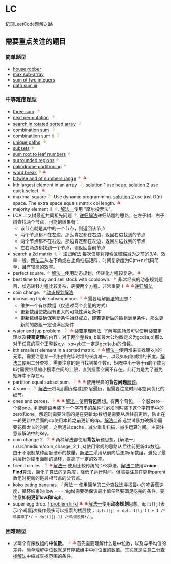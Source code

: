 # LC
记录LeetCode题解之路

[LeetCodeLogo]:./assets/images/LeetCode_logo_16.png
[ImportantIcon]:./assets/images/important_icon_16.png

## 需要重点关注的题目
### 简单题型
* [house robber](./src/easy/house_robber_1.js)
* [max sub-array](./src/easy/max_subarray_2.js)
* [sum of two integers](./src/easy/sum_of_two_integers_1.js)
* [path sum iii](./src/easy/path_sum_iii_1.js)

### 中等难度题型
* [three sum](./src/medium/3sum_1.js) [![problem link][LeetCodeLogo]](https://leetcode.com/problems/3sum/description/)
* [next permutation](./src/medium/next_permutation_1.js) [![problem link][LeetCodeLogo]](https://leetcode.com/problems/next-permutation/)
* [search in rotated sorted array](./src/medium/search_in_rotated_sorted_array_1.js) [![problem link][LeetCodeLogo]](https://leetcode.com/problems/search-in-rotated-sorted-array/)
* [combination sum](./src/medium/combination_sum_1.js) [![problem link][LeetCodeLogo]](https://leetcode.com/problems/combination-sum/)
* [combinatiion sum ii](./src/medium/combination_sum_ii_1.js) [![problem link][LeetCodeLogo]](https://leetcode.com/problems/combination-sum-ii/)
* [unique paths](./src/medium/unique_paths_2.js) [![problem link][LeetCodeLogo]](https://leetcode.com/problems/unique-paths/description/)
* [subsets](./src/medium/subsets_2.js)[![problem link][LeetCodeLogo]](https://leetcode.com/problems/subsets/)
* [sum root to leaf numbers](./src/medium/sum_root_to_leaf_numbers_2.js)[![problem link][LeetCodeLogo]](https://leetcode.com/problems/sum-root-to-leaf-numbers/)
* [surrounded regions](./src/medium/surrounded_regions_1.js)[![problem link][LeetCodeLogo]](https://leetcode.com/problems/surrounded-regions)
* [palindrome partitioning](./src/medium/palindrome_partitioning_1.js)[![problem link][LeetCodeLogo]](https://leetcode.com/problems/palindrome-partitioning)
* [word break](./src/medium/word_break_1.js)[![problem link][LeetCodeLogo]](https://leetcode.com/problems/word-break)![important icon][ImportantIcon]
* [bitwise and of numbers range](./src/medium/bitwise_and_of_numbers_range_1.js)[![LeetCodeLogo]](https://leetcode.com/problems/bitwise-and-of-numbers-range)
![important icon][ImportantIcon]
* kth largest element in an array [![problem link][LeetCodeLogo]](https://leetcode.com/problems/kth-largest-element-in-an-array/). [solution 1](./src/medium/kth_largest_element_in_an_array_1.js) use heap, [solution 2](./src/medium/kth_largest_element_in_an_array_2.js) use quick select. ![important icon][ImportantIcon]
* maximal square[![problem link][LeetCodeLogo]](https://leetcode.com/problems/maximal-square/). Use dynamic programming. [solution 2](./src/medium/maximal_square_2.js) use just O(n) space. The extra space equals matrix col length. ![important icon][ImportantIcon]
* majority element ii [![problem link][LeetCodeLogo]](https://leetcode.com/problems/majority-element-ii/description/). [解法一](./src/medium/majority_element_ii_1.js)使用 "摩尔投票法"。
* LCA 二叉树最近共同祖先问题[![problem link][LeetCodeLogo]](https://leetcode.com/problems/lowest-common-ancestor-of-a-binary-tree). 
[递归解法](./src/medium/lowest_common_ancestor_of_a_binary_tree_2.js)递归结题的思路，在左子树、右子树查找两个节点，可能的结果有：
  * 该节点就是其中的一个节点，则返回该节点
  * 两个节点都不在左边，那么肯定都在右边，返回右边找到的节点
  * 两个节点都不在右边，那边肯定都在左边，返回左边找到的节点
  * 左右两边都找到一个节点，则返回当前节点
* search a 2d matrix ii.[![problem link][LeetCodeLogo]](https://leetcode.com/problems/search-a-2d-matrix-ii) [递归解法](./src/medium/search_a_2d_matrix_ii_1.js)
每次仅能将搜索区域缩减为之前的3/4，效率一般。[解法二](./src/medium/search_a_2d_matrix_ii_2.js)从左下角或右上角扫描矩阵，时间复杂度为O(m+n)代码简单，且有较高的效率。
* perfect square.[![problem link][LeetCodeLogo]](https://leetcode.com/problems/perfect-squares) [解法一](./src/medium/perfect_squares_1.js)使用动态规划，但转化方程较复杂。![important 
icon][ImportantIcon]
* best time to buy and sell stock with cooldown. [![problem link][LeetCodeLogo]](https://leetcode.com/problems/best-time-to-buy-and-sell-stock-with-cooldown) 
非常经典的动态规划题目，状态转移方程比较复杂，需要两个方程。非常重要！![important icon][ImportantIcon]![important icon][ImportantIcon][递归解法](./src/medium/best_time_to_buy_and_sell_stock_with_cooldown_1.js)
* coin change. [![problem icon][LeetCodeLogo]](https://leetcode.com/problems/coin-change/description/)[动态规划解法](./src/medium/coin_change_1.js)
* increasing triple subsequence.[![problem link][LeetCodeLogo]](https://leetcode.com/problems/increasing-triplet-subsequence)![important icon][ImportantIcon]需要理解[解法](
./src/medium/increasing_triplet_subsequence_1.js)的思想：
  * 维护一个有序数组（仅通过两个变量的方式）
  * 更新数组使数组有更大的可能性满足条件
  * 更新数组要确保判断条件始终成立，即若更新后的数组满足条件，那么更新前的数组一定也满足条件
* water and jup problem. [![problem link][LeetCodeLogo]](https://leetcode.com/problems/water-and-jug-problem) ![important icon][ImportantIcon][裴蜀定理解法](
./src/medium/water_and_jug_problem_1.js). 了解哪些场景可以使用裴蜀定理以及**裴蜀定理**的内容：对于两个整数a, b其最大公约数定义为gcd(a,b)那么对于任意的两个正整数x,y，x*a+y*b其一定是gcd(a,b)的倍数。
* kth smallest element in a sorted matrix.[![problem link][LeetCodeLogo]](https://leetcode.com/problems/kth-smallest-element-in-a-sorted-matrix)![important 
icon][ImportantIcon][解法一](./src/medium/kth_smallest_element_in_a_sorted_matrix_1.js)使用堆来查找第k小的元素，需要注意某一列扫描完毕时堆的长度减一，以及如何缩减堆的长度。[解法二](
./src/medium/kth_smallest_element_in_a_sorted_matrix_2.js)使用二分查找，需要注意的是当找到某个数n，矩阵中小于等于n的个数为k时需要继续缩小搜索空间的上限，直到搜索空间不存在。此行为是为了避免矩阵中不存在n。
* partition equal subset sum. [![problem link][LeetCodeLogo]](https://leetcode.com/problems/partition-equal-subset-sum)![important icon][ImportantIcon]![important 
icon][ImportantIcon]使用经典的**背包问题**[解题](./src/medium/partition_equal_subset_sum_1.js)。
* 4 sum ii. [![problem link][LeetCodeLogo]](https://leetcode.com/problems/4sum-ii) [解法一](./src/medium/4sum_ii_1.js)将4层遍历缩减到2层遍历，但需要注意时间与空间优化的细节。
* ones and zeroes. [![problem link][LeetCodeLogo]](https://leetcode.com/problems/ones-and-zeroes)![important icon][ImportantIcon]![important icon][ImportantIcon][解法一](
./src/medium/ones_and_zeroes_1.js)使用**背包**思想。有两个背包，一个装zero一个装one。判断能否再装下一个字符串的条件时必须同时装下这个字符串中的zero和one。解题时需要注意的是在更新dp数组是需要从后往前更新，防止在一轮更新中后面的dp使用本轮之前更新的dp。[解法二](
./src/medium/ones_and_zeroes_2.js)首选尝试暴力破解带需要花费太长的时间，之后通过cache，减少重复扫描，减少运算时间。主要注意该解法中的key。
* coin change 2. [![problem link][LeetCodeLogo]](https://leetcode.com/problems/coin-change-2)![important icon][ImportantIcon]两种解法都使用**背包**解题思想。[解法一](./src/medium/coin_change_2_1
.js)使用常规的思路从后往前更新dp数组。由于不限制某种面额硬币的数量，[解法二](./src/medium/coin_change_2_2.js)采用从前向后更新dp数组，避免了最内层针对硬币面额的循环，提高了一定的效率。
* friend circles. [![problem link][LeetCodeLogo]](https://leetcode.com/problems/friend-circles)![important icon][ImportantIcon][解法一](./src/medium/friend_circles_1.js)
使用比较传统的DFS算法。[解法二](./src/medium/friend_circles_2.js)使用**Union Find**算法，简化了算法的复杂度，降低了运行时间。但需要注意在更新parent数组时更新的是最根节点的父节点。
* koko eating bananas. [![problem link][LeetCodeLogo]](https://leetcode.com/problems/koko-eating-bananas)[解法一](./src/medium/koko_eating_bananas_1.js)
使用简单的二分查找法寻找最小的吃香蕉速度，循环结束时(low === high)需要确保该最小值任然要满足吃完的条件，要注意**如何更新low和high**。
* super egg drop. [![problem link]](https://leetcode.com/problems/super-egg-drop)![important icon][ImportantIcon]![important icon][ImportantIcon][解法一](
./src/medium/super_egg_drop_1.js)使用**动态规划**思想。```dp[i][j]```表示i个鸡蛋j次操作最多可以搜索的楼层数；
```dp[i][j] = dp[i-1][j-1] + 1 /*鸡蛋碎了*/ + dp[i][j-1] /*鸡蛋没碎*/;```。
### 困难题型
* 求两个有序数组的**中位数**。[![problem link][LeetCodeLogo]](https://leetcode.com/problems/median-of-two-sorted-arrays)![important 
icon][ImportantIcon]首先需要理解什么是中位数，以及与平均值的差异。简单理解中位数就是有序数组中中间位置的数值。其次就是注意[二分查找解法](./src/hard/median_of_two_sorted_arrays_1.js)中缩减查找范围的条件。